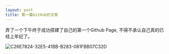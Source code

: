 ```yaml
---
layout: post
title: 第一篇GitHub的文章
---
```


弄了一个下午终于成功搭建了自己的第一个Github Page, 不得不承认自己真的已经上年纪了。



![C26E7824-32E5-41BB-B283-081FBB07C32D](https://tva1.sinaimg.cn/large/008eGmZEly1gnxl4fd6hyj30k00k0tep.jpg)

